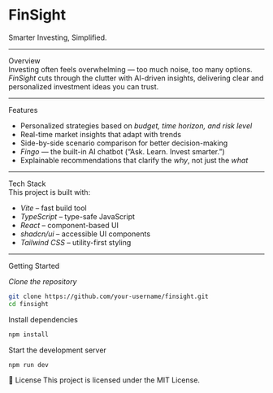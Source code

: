 # **FinSight**  
Smarter Investing, Simplified.  

---

Overview  
Investing often feels overwhelming — too much noise, too many options.  
*FinSight* cuts through the clutter with AI-driven insights, delivering clear and personalized investment ideas you can trust.  

---

Features  
- Personalized strategies based on *budget, time horizon, and risk level*  
- Real-time market insights that adapt with trends  
- Side-by-side scenario comparison for better decision-making  
- *Fingo* — the built-in AI chatbot (“Ask. Learn. Invest smarter.”)  
- Explainable recommendations that clarify the *why*, not just the *what*  

---

Tech Stack  
This project is built with:  
- *Vite* – fast build tool  
- *TypeScript* – type-safe JavaScript  
- *React* – component-based UI  
- *shadcn/ui* – accessible UI components  
- *Tailwind CSS* – utility-first styling  

---

Getting Started  

*Clone the repository*  

```bash
git clone https://github.com/your-username/finsight.git
cd finsight
```
Install dependencies
```bash
npm install
```
Start the development server
```bash
npm run dev
```
📜 License
This project is licensed under the MIT License.
